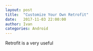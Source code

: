 ```yaml
---
layout: post
title:  "Customize Your Own Retrofit"
date:   2017-11-03 22:00:00
author: Ivan
categories: Android
---
```

Retrofit is a very useful